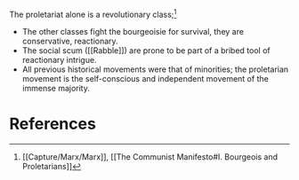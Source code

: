 The proletariat alone is a revolutionary class;[^1]
- The other classes fight the bourgeoisie for survival, they are conservative, reactionary.
- The social scum ([[Rabble]]) are prone to be part of a bribed tool of reactionary intrigue.
- All previous historical movements were that of minorities; the proletarian movement is the self-conscious and independent movement of the immense majority.

# References

[^1]: [[Capture/Marx/Marx]], [[The Communist Manifesto#I. Bourgeois and Proletarians]]